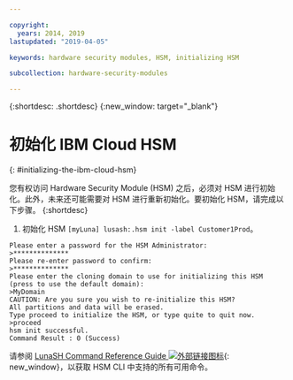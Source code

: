 ```yaml
---

copyright:
  years: 2014, 2019
lastupdated: "2019-04-05"

keywords: hardware security modules, HSM, initializing HSM

subcollection: hardware-security-modules

---
```


{:shortdesc: .shortdesc}
{:new_window: target="_blank"}

# 初始化 IBM Cloud HSM
{: #initializing-the-ibm-cloud-hsm}

您有权访问 Hardware Security Module (HSM) 之后，必须对 HSM 进行初始化。此外，未来还可能需要对 HSM 进行重新初始化。要初始化 HSM，请完成以下步骤。
{:shortdesc}

1. 初始化 HSM `[myLuna] lusash:.hsm init -label Customer1Prod`。
```
Please enter a password for the HSM Administrator:
>**************
Please re-enter password to confirm:
>**************
Please enter the cloning domain to use for initializing this HSM (press to use the default domain):
>MyDomain
CAUTION: Are you sure you wish to re-initialize this HSM?
All partitions and data will be erased.
Type proceed to initialize the HSM, or type quite to quit now.
>proceed
hsm init successful.
Command Result : 0 (Success)
```

请参阅 [LunaSH Command Reference Guide ![外部链接图标](../../icons/launch-glyph.svg "外部链接图标")](ftp://public.dhe.ibm.com/cloud/bluemix/hsm/LunaSH_Command_Reference_Guide_72.pdf){: new_window}，以获取 HSM CLI 中支持的所有可用命令。
